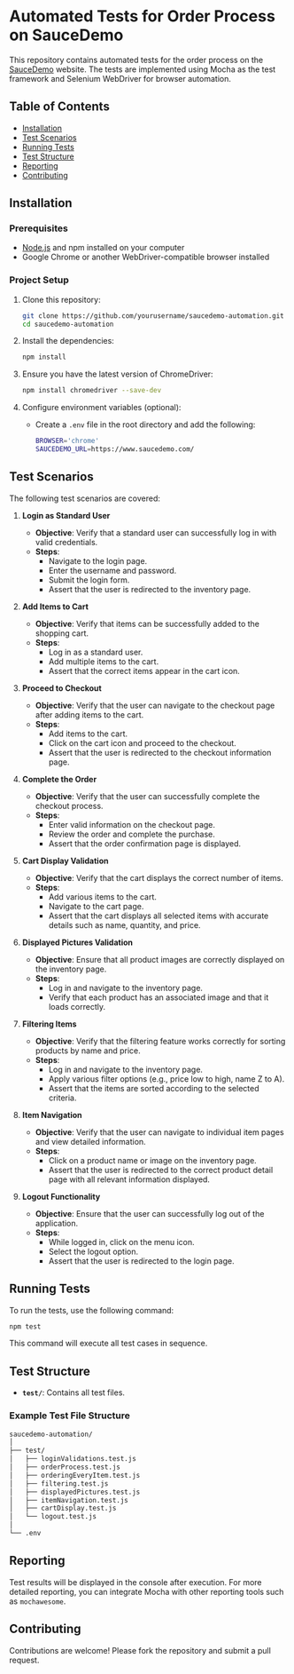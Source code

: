 # Automated Tests for Order Process on SauceDemo

This repository contains automated tests for the order process on the [SauceDemo](https://www.saucedemo.com/) website. The tests are implemented using Mocha as the test framework and Selenium WebDriver for browser automation.

## Table of Contents

- [Installation](#installation)
- [Test Scenarios](#test-scenarios)
- [Running Tests](#running-tests)
- [Test Structure](#test-structure)
- [Reporting](#reporting)
- [Contributing](#contributing)

## Installation

### Prerequisites

- [Node.js](https://nodejs.org/) and npm installed on your computer
- Google Chrome or another WebDriver-compatible browser installed

### Project Setup

1. Clone this repository:
   ```bash
   git clone https://github.com/yourusername/saucedemo-automation.git
   cd saucedemo-automation
   ```

2. Install the dependencies:
   ```bash
   npm install
   ```

3. Ensure you have the latest version of ChromeDriver:
   ```bash
   npm install chromedriver --save-dev
   ```

4. Configure environment variables (optional):
   - Create a `.env` file in the root directory and add the following:
     ```bash
     BROWSER='chrome'
     SAUCEDEMO_URL=https://www.saucedemo.com/
     ```

## Test Scenarios

The following test scenarios are covered:

1. **Login as Standard User**
   - **Objective**: Verify that a standard user can successfully log in with valid credentials.
   - **Steps**:
     - Navigate to the login page.
     - Enter the username and password.
     - Submit the login form.
     - Assert that the user is redirected to the inventory page.

2. **Add Items to Cart**
   - **Objective**: Verify that items can be successfully added to the shopping cart.
   - **Steps**:
     - Log in as a standard user.
     - Add multiple items to the cart.
     - Assert that the correct items appear in the cart icon.

3. **Proceed to Checkout**
   - **Objective**: Verify that the user can navigate to the checkout page after adding items to the cart.
   - **Steps**:
     - Add items to the cart.
     - Click on the cart icon and proceed to the checkout.
     - Assert that the user is redirected to the checkout information page.

4. **Complete the Order**
   - **Objective**: Verify that the user can successfully complete the checkout process.
   - **Steps**:
     - Enter valid information on the checkout page.
     - Review the order and complete the purchase.
     - Assert that the order confirmation page is displayed.

5. **Cart Display Validation**
   - **Objective**: Verify that the cart displays the correct number of items.
   - **Steps**:
     - Add various items to the cart.
     - Navigate to the cart page.
     - Assert that the cart displays all selected items with accurate details such as name, quantity, and price.

6. **Displayed Pictures Validation**
   - **Objective**: Ensure that all product images are correctly displayed on the inventory page.
   - **Steps**:
     - Log in and navigate to the inventory page.
     - Verify that each product has an associated image and that it loads correctly.

7. **Filtering Items**
   - **Objective**: Verify that the filtering feature works correctly for sorting products by name and price.
   - **Steps**:
     - Log in and navigate to the inventory page.
     - Apply various filter options (e.g., price low to high, name Z to A).
     - Assert that the items are sorted according to the selected criteria.

8. **Item Navigation**
   - **Objective**: Verify that the user can navigate to individual item pages and view detailed information.
   - **Steps**:
     - Click on a product name or image on the inventory page.
     - Assert that the user is redirected to the correct product detail page with all relevant information displayed.

9. **Logout Functionality**
   - **Objective**: Ensure that the user can successfully log out of the application.
   - **Steps**:
     - While logged in, click on the menu icon.
     - Select the logout option.
     - Assert that the user is redirected to the login page.

## Running Tests

To run the tests, use the following command:

```bash
npm test
```

This command will execute all test cases in sequence.

## Test Structure

- **`test/`**: Contains all test files.

### Example Test File Structure

```bash
saucedemo-automation/
│
├── test/
│   ├── loginValidations.test.js
│   ├── orderProcess.test.js
│   ├── orderingEveryItem.test.js
│   ├── filtering.test.js
│   ├── displayedPictures.test.js
│   ├── itemNavigation.test.js
│   ├── cartDisplay.test.js
│   └── logout.test.js
│
└── .env
```

## Reporting

Test results will be displayed in the console after execution. For more detailed reporting, you can integrate Mocha with other reporting tools such as `mochawesome`.

## Contributing

Contributions are welcome! Please fork the repository and submit a pull request.
